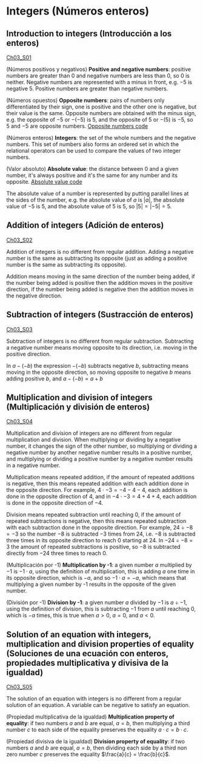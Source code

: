 
#   Integers (Números enteros)

## Introduction to integers (Introducción a los enteros)
[Ch03_S01](../../../Libros/Mathematics/Algebra_basics__Prealgebra__OpenStax.pdf#page=191)

(Números positivos y negativos)
**Positive and negative numbers**: positive numbers are greater than 0 and negative numbers are less than 0, so 0 is neither. Negative numbers are represented with a minus in front, e.g. $-5$ is negative $5$. Positive numbers are greater than negative numbers.

(Números opuestos)
**Opposite numbers**: pairs of numbers only differentiated by their sign, one is positive and the other one is negative, but their value is the same. Opposite numbers are obtained with the minus sign, e.g. the opposite of $-5$ or $-(-5)$ is $5$, and the opposite of $5$ or $-(5)$ is $-5$, so $5$ and $-5$ are opposite numbers.
[Opposite numbers code](Programs/Ch03/S01_01_Opposite_numbers.py)

(Números enteros)
**Integers**: the set of the whole numbers and the negative numbers. This set of numbers also forms an ordered set in which the relational operators can be used to compare the values of two integer numbers.

(Valor absoluto)
**Absolute value**: the distance between 0 and a given number, it's always positive and it's the same for any number and its opposite.
[Absolute value code](Programs/Ch03/S01_02_Absolute_value.py)

The absolute value of a number is represented by putting parallel lines at the sides of the number, e.g. the absolute value of $a$ is $\lvert a \rvert$, the absolute value of $-5$ is $5$, and the absolute value of $5$ is $5$, so $\lvert 5 \rvert = \lvert -5 \rvert = 5$.

## Addition of integers (Adición de enteros)
[Ch03_S02](../../../Libros/Mathematics/Algebra_basics__Prealgebra__OpenStax.pdf#page=209)

Addition of integers is no different from regular addition. Adding a negative number is the same as subtracting its opposite (just as adding a positive number is the same as subtracting its opposite).

Addition means moving in the same direction of the number being added, if the number being added is positive then the addition moves in the positive direction, if the number being added is negative then the addition moves in the negative direction.

## Subtraction of integers (Sustracción de enteros)
[Ch03_S03](../../../Libros/Mathematics/Algebra_basics__Prealgebra__OpenStax.pdf#page=224)

Subtraction of integers is no different from regular subtraction. Subtracting a negative number means moving opposite to its direction, i.e. moving in the positive direction.

In $a - (-b)$ the expression $- (-b)$ subtracts negative $b$, subtracting means moving in the opposite direction, so moving opposite to negative $b$ means adding positive $b$, and $a - (-b) = a + b$

## Multiplication and division of integers (Multiplicación y división de enteros)
[Ch03_S04](../../../Libros/Mathematics/Algebra_basics__Prealgebra__OpenStax.pdf#page=244)

Multiplication and division of integers are no different from regular multiplication and division. When multiplying or dividing by a negative number, it changes the sign of the other number, so multiplying or dividing a negative number by another negative number results in a positive number, and multiplying or dividing a positive number by a negative number results in a negative number.

Multiplication means repeated addition, if the amount of repeated additions is negative, then this means repeated addition with each addition done in the opposite direction. For example, $4 \cdot -3 = -4 -4 -4$, each addition is done in the opposite direction of $4$, and in $-4 \cdot -3 = 4 + 4 + 4$, each addition is done in the opposite direction of $-4$.

Division means repeated subtraction until reaching 0, if the amount of repeated subtractions is negative, then this means repeated subtraction with each subtraction done in the opposite direction. For example, $24 \div -8 = -3$ so the number $-8$ is subtracted $-3$ times from $24$, i.e. $-8$ is subtracted three times in its opposite direction to reach 0 starting at 24. In $-24 \div -8 = 3$ the amount of repeated subtractions is positive, so $-8$ is subtracted directly from $-24$ three times to reach 0.

(Multiplicación por -1)
**Multiplication by -1**: a given number $a$ multiplied by $-1$ is $-1 \cdot a$, using the definition of multiplication, this is adding $a$ one time in its opposite direction, which is $-a$, and so $-1 \cdot a = -a$, which means that multiplying a given number by -1 results in the opposite of the given number.

(División por -1)
**Division by -1**: a given number $a$ divided by $-1$ is $a \div -1$, using the definition of division, this is subtracting $-1$ from $a$ until reaching 0, which is $-a$ times, this is true when $a > 0$, $a = 0$, and $a < 0$.

## Solution of an equation with integers, multiplication and division properties of equality (Soluciones de una ecuación con enteros, propiedades multiplicativa y divisiva de la igualdad)
[Ch03_S05](../../../Libros/Mathematics/Algebra_basics__Prealgebra__OpenStax.pdf#page=258)

The solution of an equation with integers is no different from a regular solution of an equation. A variable can be negative to satisfy an equation.

(Propiedad multiplicativa de la igualdad)
**Multiplication property of equality**: if two numbers $a$ and $b$ are equal, $a = b$, then multiplying a third number $c$ to each side of the equality preserves the equality $a \cdot c = b \cdot c$.

(Propiedad divisiva de la igualdad)
**Division property of equality**: if two numbers $a$ and $b$ are equal, $a = b$, then dividing each side by a third non zero number $c$ preserves the equality $\frac{a}{c} = \frac{b}{c}$.